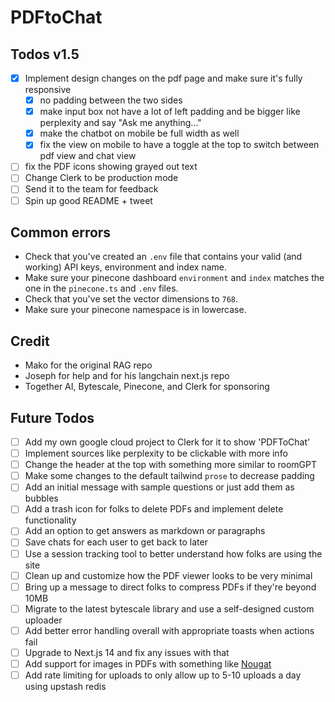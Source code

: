# PDFtoChat

## Todos v1.5

- [x] Implement design changes on the pdf page and make sure it's fully responsive
  - [x] no padding between the two sides
  - [x] make input box not have a lot of left padding and be bigger like perplexity and say "Ask me anything..."
  - [x] make the chatbot on mobile be full width as well
  - [x] fix the view on mobile to have a toggle at the top to switch between pdf view and chat view
- [ ] fix the PDF icons showing grayed out text
- [ ] Change Clerk to be production mode
- [ ] Send it to the team for feedback
- [ ] Spin up good README + tweet

## Common errors

- Check that you've created an `.env` file that contains your valid (and working) API keys, environment and index name.
- Make sure your pinecone dashboard `environment` and `index` matches the one in the `pinecone.ts` and `.env` files.
- Check that you've set the vector dimensions to `768`.
- Make sure your pinecone namespace is in lowercase.

## Credit

- Mako for the original RAG repo
- Joseph for help and for his langchain next.js repo
- Together AI, Bytescale, Pinecone, and Clerk for sponsoring

## Future Todos

- [ ] Add my own google cloud project to Clerk for it to show 'PDFToChat'
- [ ] Implement sources like perplexity to be clickable with more info
- [ ] Change the header at the top with something more similar to roomGPT
- [ ] Make some changes to the default tailwind `prose` to decrease padding
- [ ] Add an initial message with sample questions or just add them as bubbles
- [ ] Add a trash icon for folks to delete PDFs and implement delete functionality
- [ ] Add an option to get answers as markdown or paragraphs
- [ ] Save chats for each user to get back to later
- [ ] Use a session tracking tool to better understand how folks are using the site
- [ ] Clean up and customize how the PDF viewer looks to be very minimal
- [ ] Bring up a message to direct folks to compress PDFs if they're beyond 10MB
- [ ] Migrate to the latest bytescale library and use a self-designed custom uploader
- [ ] Add better error handling overall with appropriate toasts when actions fail
- [ ] Upgrade to Next.js 14 and fix any issues with that
- [ ] Add support for images in PDFs with something like [Nougat](https://replicate.com/meta/nougat)
- [ ] Add rate limiting for uploads to only allow up to 5-10 uploads a day using upstash redis
